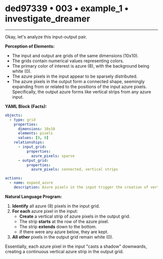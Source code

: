 # ded97339 • 003 • example_1 • investigate_dreamer

---
Okay, let's analyze this input-output pair.

**Perception of Elements:**

*   The input and output are grids of the same dimensions (10x10).
*   The grids contain numerical values representing colors.
*   The primary color of interest is azure (8), with the background being white (0).
*   The azure pixels in the input appear to be sparsely distributed.
*   The azure pixels in the output form a connected shape, seemingly expanding from or related to the positions of the input azure pixels. Specifically, the output azure forms like vertical strips from any azure input.

**YAML Block (Facts):**



```yaml
objects:
  - type: grid
    properties:
      dimensions: 10x10
      elements: pixels
      values: [0, 8]
    relationships:
      - input_grid:
          properties:
            azure_pixels: sparse
      - output_grid:
          properties:
            azure_pixels: connected, vertical strips

actions:
  - name: expand_azure
    description: Azure pixels in the input trigger the creation of vertical strips of azure pixels in the output.
```



**Natural Language Program:**

1.  **Identify** all azure (8) pixels in the input grid.
2.  **For each** azure pixel in the input:
    *   **Create** a vertical strip of azure pixels in the output grid.
    *   The strip **starts** at the row of the azure pixel.
    *   The strip **extends** down to the bottom.
    *   if there were any azure below, they are kept.
3.  **All other** pixels in the output grid remain white (0).

Essentially, each azure pixel in the input "casts a shadow" downwards, creating a continuous vertical azure strip in the output grid.

